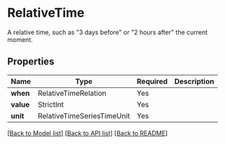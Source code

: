 # RelativeTime

A relative time, such as "3 days before" or "2 hours after" the current moment.


## Properties
| Name | Type | Required | Description |
| ------------ | ------------- | ------------- | ------------- |
**when** | RelativeTimeRelation | Yes |  |
**value** | StrictInt | Yes |  |
**unit** | RelativeTimeSeriesTimeUnit | Yes |  |


[[Back to Model list]](../../../README.md#models-v2-link) [[Back to API list]](../../README.md#documentation-for-api-endpoints) [[Back to README]](../../README.md)

